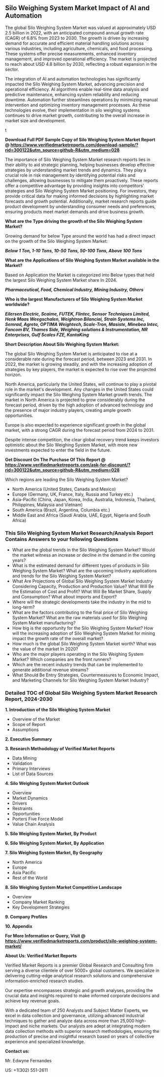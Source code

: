 <h2>Silo Weighing System Market Impact of AI and Automation</h2><p>The global Silo Weighing System Market was valued at approximately USD 2.5 billion in 2022, with an anticipated compound annual growth rate (CAGR) of 6.8% from 2023 to 2030. The growth is driven by increasing demand for accurate and efficient material handling solutions across various industries, including agriculture, chemicals, and food processing. These systems offer precise measurements, enhanced inventory management, and improved operational efficiency. The market is projected to reach about USD 4.8 billion by 2030, reflecting a robust expansion in the sector.</p><p>The integration of AI and automation technologies has significantly impacted the Silo Weighing System Market, advancing precision and operational efficiency. AI algorithms enable real-time data analysis and predictive maintenance, enhancing system reliability and reducing downtime. Automation further streamlines operations by minimizing manual intervention and optimizing inventory management processes. As these technologies evolve, their implementation in silo weighing systems continues to drive market growth, contributing to the overall increase in market size and development.</p>t</p><p id="" class=""><strong>Download Full PDF Sample Copy of Silo Weighing System Market Report @ <a href="https://www.verifiedmarketreports.com/download-sample/?rid=300122&utm_source=github-R&utm_medium=028" target="_blank">https://www.verifiedmarketreports.com/download-sample/?rid=300122&utm_source=github-R&utm_medium=028</a></strong></p><p>The importance of&nbsp;Silo Weighing System Market research reports lies in their ability to aid strategic planning, helping businesses develop effective strategies by understanding market trends and dynamics. They play a crucial role in risk management by identifying potential risks and challenges, allowing businesses to mitigate them proactively. These reports offer a competitive advantage by providing insights into competitors' strategies and Silo Weighing System Market positioning. For investors, they provide critical data for making informed decisions by highlighting market forecasts and growth potential. Additionally, market research reports guide product development by understanding consumer needs and preferences, ensuring products meet market demands and drive business growth.</p><p><strong>What are the&nbsp;Type driving the growth of the Silo Weighing System Market?</strong></p><p id="" class="">Growing demand for below Type around the world has had a direct impact on the growth of the Silo Weighing System Market:</p><em><strong>Below 1 Ton, 1-10 Tons, 10-50 Tons, 50-100 Tons, Above 100 Tons</strong></em></p><strong>What are the&nbsp;Applications&nbsp;of Silo Weighing System Market available in the Market?</strong></p><p id="" class="">Based on Application the Market is categorized into Below types that held the largest Silo Weighing System Market share In 2024.</p><em><strong>Pharmaceutical, Food, Chemical Industry, Mining Industry, Others</strong></em></p><strong>Who is the largest Manufacturers of Silo Weighing System Market worldwide?</strong></p><p><em><strong>Eilersen Electric, Scaime, FUTEK, Flintec, Sensor Techniques Limited, Henk Maas Weegschalen, Weightron Bilanciai, Strain Systems Inc, Semrad, Agreto, OPTIMA Weightech, Scale-Tron, Masiste, Minebea Intec, Fancom BV, Thames Side, Weighing solutions & Instrumentation, NR Enterprises, Gulf Scales FZE, KantaKing</strong></em></p><p id="" class=""><strong>Short Description About Silo Weighing System Market:</strong></p><p>The global Silo Weighing System Market is anticipated to rise at a considerable rate during the forecast period, between 2023 and 2031. In 2022, the market is growing steadily, and with the increasing adoption of strategies by key players, the market is expected to rise over the projected horizon.</p><p>North America, particularly the United States, will continue to play a pivotal role in the market's development. Any changes in the United States could significantly impact the Silo Weighing System Market growth trends. The market in North America is projected to grow considerably during the forecast period, driven by the high adoption of advanced technology and the presence of major industry players, creating ample growth opportunities.</p><p>Europe is also expected to experience significant growth in the global market, with a strong CAGR during the forecast period from 2024 to 2031.</p><p>Despite intense competition, the clear global recovery trend keeps investors optimistic about the Silo Weighing System Market, with more new investments expected to enter the field in the future.</p><p id="" class=""><strong>Get Discount On The Purchase Of This Report @ <a href="https://www.verifiedmarketreports.com/ask-for-discount/?rid=300122&utm_source=github-R&utm_medium=028" target="_blank">https://www.verifiedmarketreports.com/ask-for-discount/?rid=300122&utm_source=github-R&utm_medium=028</a></strong></p>Which regions are leading the Silo Weighing System Market?</p><ul><li>North America (United States, Canada and Mexico)</li><li>Europe (Germany, UK, France, Italy, Russia and Turkey etc.)</li><li>Asia-Pacific (China, Japan, Korea, India, Australia, Indonesia, Thailand, Philippines, Malaysia and Vietnam)</li><li>South America (Brazil, Argentina, Columbia etc.)</li><li>Middle East and Africa (Saudi Arabia, UAE, Egypt, Nigeria and South Africa)</li></ul><h3 id="" class="">This Silo Weighing System Market Research/Analysis Report Contains Answers to your following Questions</h3><ul><li>What are the global trends in the Silo Weighing System Market? Would the market witness an increase or decline in the demand in the coming years?</li><li>What is the estimated demand for different types of products in Silo Weighing System Market? What are the upcoming industry applications and trends for the Silo Weighing System Market?</li><li>What Are Projections of Global Silo Weighing System Market Industry Considering Capacity, Production and Production Value? What Will Be the Estimation of Cost and Profit? What Will Be Market Share, Supply and Consumption? What about imports and Export?</li><li>Where will the strategic developments take the industry in the mid to long-term?</li><li>What are the factors contributing to the final price of Silo Weighing System Market? What are the raw materials used for Silo Weighing System Market manufacturing?</li><li>How big is the opportunity for the Silo Weighing System Market? How will the increasing adoption of Silo Weighing System Market for mining impact the growth rate of the overall market?</li><li>How much is the global Silo Weighing System Market worth? What was the value of the market In 2020?</li><li>Who are the major players operating in the Silo Weighing System Market? Which companies are the front runners?</li><li>Which are the recent industry trends that can be implemented to generate additional revenue streams?</li><li>What Should Be Entry Strategies, Countermeasures to Economic Impact, and Marketing Channels for Silo Weighing System Market Industry?</li></ul><h3 id="" class="">Detailed TOC of Global Silo Weighing System Market Research Report, 2024-2030</h3><p id="" class=""><strong>1. Introduction of the Silo Weighing System Market</strong></p><ul><li>Overview of the Market</li><li>Scope of Report</li><li>Assumptions</li></ul><p id="" class=""><strong>2. Executive Summary</strong></p><p id="" class=""><strong>3. Research Methodology of Verified Market Reports</strong></p><ul><li>Data Mining</li><li>Validation</li><li>Primary Interviews</li><li>List of Data Sources</li></ul><p id="" class=""><strong>4. Silo Weighing System Market Outlook</strong></p><ul><li>Overview</li><li>Market Dynamics</li><li>Drivers</li><li>Restraints</li><li>Opportunities</li><li>Porters Five Force Model</li><li>Value Chain Analysis</li></ul><p id="" class=""><strong>5. Silo Weighing System Market, By Product</strong></p><p id="" class=""><strong>6. Silo Weighing System Market, By Application</strong></p><p id="" class=""><strong>7. Silo Weighing System Market, By Geography</strong></p><ul><li>North America</li><li>Europe</li><li>Asia Pacific</li><li>Rest of the World</li></ul><p id="" class=""><strong>8. Silo Weighing System Market Competitive Landscape</strong></p><ul><li>Overview</li><li>Company Market Ranking</li><li>Key Development Strategies</li></ul><p id="" class=""><strong>9. Company Profiles</strong></p><p id="" class=""><strong>10. Appendix</strong></p><p id="" class=""><strong>For More Information or Query, Visit @ <a href="https://www.verifiedmarketreports.com/product/silo-weighing-system-market/" target="_blank">https://www.verifiedmarketreports.com/product/silo-weighing-system-market/</a></strong></p><p id="" class=""><strong>About Us: Verified Market Reports</strong></p><p id="" class="">Verified Market Reports is a premier Global Research and Consulting firm serving a diverse clientele of over 5000+ global customers. We specialize in delivering cutting-edge analytical research solutions and comprehensive information-enriched research studies.</p><p id="" class="">Our expertise encompasses strategic and growth analyses, providing the crucial data and insights required to make informed corporate decisions and achieve key revenue goals.</p><p id="" class="">With a dedicated team of 250 Analysts and Subject Matter Experts, we excel in data collection and governance, utilizing advanced industrial techniques to gather and analyze data across more than 25,000 high-impact and niche markets. Our analysts are adept at integrating modern data collection methods with superior research methodologies, ensuring the production of precise and insightful research based on years of collective experience and specialized knowledge.</p><p id="" class=""><strong>Contact us:</strong></p><p id="" class="">Mr. Edwyne Fernandes</p><p id="" class="">US: +1(302) 551-2611</p>